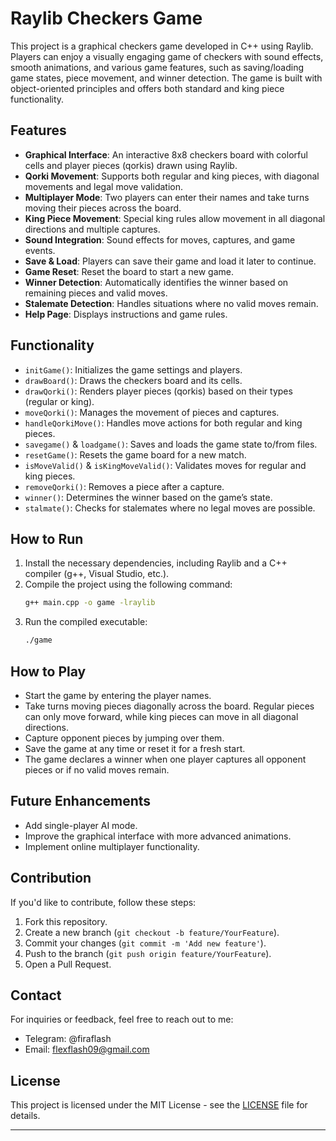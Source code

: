 
# Raylib Checkers Game

This project is a graphical checkers game developed in C++ using Raylib. Players can enjoy a visually engaging game of checkers with sound effects, smooth animations, and various game features, such as saving/loading game states, piece movement, and winner detection. The game is built with object-oriented principles and offers both standard and king piece functionality.

## Features

- **Graphical Interface**: An interactive 8x8 checkers board with colorful cells and player pieces (qorkis) drawn using Raylib.
- **Qorki Movement**: Supports both regular and king pieces, with diagonal movements and legal move validation.
- **Multiplayer Mode**: Two players can enter their names and take turns moving their pieces across the board.
- **King Piece Movement**: Special king rules allow movement in all diagonal directions and multiple captures.
- **Sound Integration**: Sound effects for moves, captures, and game events.
- **Save & Load**: Players can save their game and load it later to continue.
- **Game Reset**: Reset the board to start a new game.
- **Winner Detection**: Automatically identifies the winner based on remaining pieces and valid moves.
- **Stalemate Detection**: Handles situations where no valid moves remain.
- **Help Page**: Displays instructions and game rules.

## Functionality

- `initGame()`: Initializes the game settings and players.
- `drawBoard()`: Draws the checkers board and its cells.
- `drawQorki()`: Renders player pieces (qorkis) based on their types (regular or king).
- `moveQorki()`: Manages the movement of pieces and captures.
- `handleQorkiMove()`: Handles move actions for both regular and king pieces.
- `savegame()` & `loadgame()`: Saves and loads the game state to/from files.
- `resetGame()`: Resets the game board for a new match.
- `isMoveValid()` & `isKingMoveValid()`: Validates moves for regular and king pieces.
- `removeQorki()`: Removes a piece after a capture.
- `winner()`: Determines the winner based on the game’s state.
- `stalmate()`: Checks for stalemates where no legal moves are possible.

## How to Run

1. Install the necessary dependencies, including Raylib and a C++ compiler (g++, Visual Studio, etc.).
2. Compile the project using the following command:
    ```bash
    g++ main.cpp -o game -lraylib
    ```
3. Run the compiled executable:
    ```bash
    ./game
    ```

## How to Play

- Start the game by entering the player names.
- Take turns moving pieces diagonally across the board. Regular pieces can only move forward, while king pieces can move in all diagonal directions.
- Capture opponent pieces by jumping over them.
- Save the game at any time or reset it for a fresh start.
- The game declares a winner when one player captures all opponent pieces or if no valid moves remain.

## Future Enhancements

- Add single-player AI mode.
- Improve the graphical interface with more advanced animations.
- Implement online multiplayer functionality.

## Contribution

If you'd like to contribute, follow these steps:

1. Fork this repository.
2. Create a new branch (`git checkout -b feature/YourFeature`).
3. Commit your changes (`git commit -m 'Add new feature'`).
4. Push to the branch (`git push origin feature/YourFeature`).
5. Open a Pull Request.

## Contact

For inquiries or feedback, feel free to reach out to me:

- Telegram: @firaflash
- Email: flexflash09@gmail.com

## License

This project is licensed under the MIT License - see the [LICENSE](LICENSE) file for details.

---

